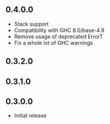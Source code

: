 0.4.0.0
------
* Stack support
* Compatibility with GHC 8.0/base-4.9
* Remove usage of deprecated ErrorT
* Fix a whole lot of GHC warnings

0.3.2.0
------

0.3.1.0
------

0.3.0.0
------
* Initial release